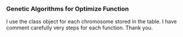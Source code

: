 ### Genetic Algorithms for Optimize Function

I use the class object for each chromosome stored in the table.
I have comment carefully very steps for each function.
Thank you.
